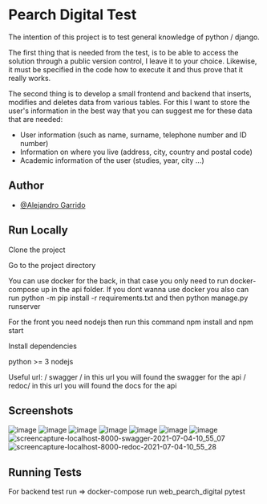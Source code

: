 
# Pearch Digital Test

The intention of this project is to test general knowledge of python / django.

The first thing that is needed from the test, is to be able to access the solution through a public version control, I leave it to your choice. Likewise, it must be specified in the code how to execute it and thus prove that it really works.

The second thing is to develop a small frontend and backend that inserts, modifies and deletes data from various tables. For this I want to store the user's information in the best way that you can suggest me for these data that are needed:
- User information (such as name, surname, telephone number and ID number)
- Information on where you live (address, city, country and postal code)
- Academic information of the user (studies, year, city ...)


## Author

- [@Alejandro Garrido](https://www.linkedin.com/in/alejandro-garrido-gongora-24315b155/)
    
## Run Locally

Clone the project

Go to the project directory

You can use docker for the back, in that case you only need to run docker-compose up in the api folder.
If you dont wanna use docker you also can run python -m pip install -r requirements.txt and then python manage.py runserver

For the front you need nodejs then run this command npm install and npm start

Install dependencies

python >= 3
nodejs

Useful url:
    / swagger / in this url you will found the swagger for the api
    / redoc/ in this url you will found the docs for the api
  
## Screenshots

![image](https://user-images.githubusercontent.com/34369026/124379193-d4a97a00-dcb5-11eb-8487-a09c10ddaa6d.png)
![image](https://user-images.githubusercontent.com/34369026/124379204-e559f000-dcb5-11eb-82c7-ac0febaf7ca7.png)
![image](https://user-images.githubusercontent.com/34369026/124379215-f0ad1b80-dcb5-11eb-8afd-f8c07c0bf681.png)
![image](https://user-images.githubusercontent.com/34369026/124379227-015d9180-dcb6-11eb-8d8a-ad1987774d2b.png)
![image](https://user-images.githubusercontent.com/34369026/124379248-2225e700-dcb6-11eb-8276-4fd30d2bedf3.png)
![image](https://user-images.githubusercontent.com/34369026/124379255-2eaa3f80-dcb6-11eb-9d35-5bb747154ec5.png)
![image](https://user-images.githubusercontent.com/34369026/124379269-4681c380-dcb6-11eb-9bb3-6a681635d903.png)
![screencapture-localhost-8000-swagger-2021-07-04-10_55_07](https://user-images.githubusercontent.com/34369026/124379278-51d4ef00-dcb6-11eb-8d27-b5d7b738c8cf.png)
![screencapture-localhost-8000-redoc-2021-07-04-10_55_28](https://user-images.githubusercontent.com/34369026/124379286-63b69200-dcb6-11eb-8f53-e7e00cad2be9.png)


  
## Running Tests

For backend test run => docker-compose run web_pearch_digital pytest

  
